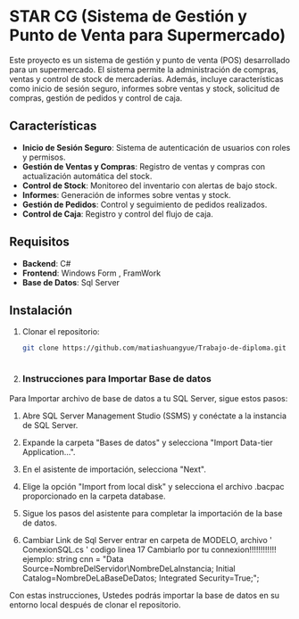 # STAR CG (Sistema de Gestión y Punto de Venta para Supermercado)

Este proyecto es un sistema de gestión y punto de venta (POS) desarrollado para un supermercado. El sistema permite la administración de compras, ventas y control de stock de mercaderías. Además, incluye características como inicio de sesión seguro, informes sobre ventas y stock, solicitud de compras, gestión de pedidos y control de caja.

## Características

- **Inicio de Sesión Seguro**: Sistema de autenticación de usuarios con roles y permisos.
- **Gestión de Ventas y Compras**: Registro de ventas y compras con actualización automática del stock.
- **Control de Stock**: Monitoreo del inventario con alertas de bajo stock.
- **Informes**: Generación de informes sobre ventas y stock.
- **Gestión de Pedidos**: Control y seguimiento de pedidos realizados.
- **Control de Caja**: Registro y control del flujo de caja.




## Requisitos

- **Backend**: C#
- **Frontend**: Windows Form , FramWork
- **Base de Datos**: Sql Server

## Instalación

1. Clonar el repositorio:
   ```bash
   git clone https://github.com/matiashuangyue/Trabajo-de-diploma.git


   
2. ### Instrucciones para Importar Base de datos

Para Importar archivo de base de datos a tu SQL Server, sigue estos pasos:

   1. Abre SQL Server Management Studio (SSMS) y conéctate a la instancia de SQL Server.
   2. Expande la carpeta "Bases de datos" y selecciona "Import Data-tier Application...".
   3. En el asistente de importación, selecciona "Next".
   4. Elige la opción "Import from local disk" y selecciona el archivo .bacpac proporcionado en la carpeta database.
   5. Sigue los pasos del asistente para completar la importación de la base de datos.
   
3. Cambiar Link de Sql Server
   entrar en carpeta de MODELO, archivo ' ConexionSQL.cs ' codigo linea 17 Cambiarlo por tu connexion!!!!!!!!!!!!
   ejemplo:
   string cnn = "Data Source=NombreDelServidor\\NombreDeLaInstancia; Initial Catalog=NombreDeLaBaseDeDatos; Integrated Security=True;";

   
Con estas instrucciones, Ustedes podrás importar la base de datos en su entorno local después de clonar el repositorio.
